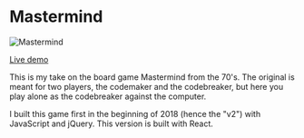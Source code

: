 # Mastermind #

![Mastermind](https://hakons-public-bucket.s3.eu-central-1.amazonaws.com/mm_screenshot.PNG "Mastermind")

[Live demo](mm2.hakonbjarnason.com)

This is my take on the board game Mastermind from the 70's. The original is meant for two players, the codemaker and the codebreaker, but here you play alone as the codebreaker against the computer.

I built this game first in the beginning of 2018 (hence the "v2") with JavaScript and jQuery. This version is built with React.
